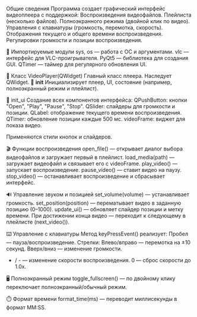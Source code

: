 Общие сведения
Программа создает графический интерфейс видеоплеера с поддержкой:
Воспроизведения видеофайлов.
Плейлиста (несколько файлов).
Полноэкранного режима (двойной клик по видео).
Управления с клавиатуры (громкость, перемотка, скорость).
Отображения текущего и общего времени воспроизведения.
Регулировки громкости и позиции воспроизведения.

📁 Импортируемые модули
sys, os — работа с ОС и аргументами.
vlc — интерфейс для VLC-проигрывателя.
PyQt5 — библиотека для создания GUI.
QTimer — таймер для регулярного обновления UI.

🔧 Класс VideoPlayer(QWidget)
Главный класс плеера. Наследует QWidget.
🔹 __init__
Инициализирует плеер, UI, состояние (например, полноэкранный режим и плейлист).

🔹 init_ui
Создание всех компонентов интерфейса:
QPushButton: кнопки "Open", "Play", "Pause", "Stop".
QSlider: слайдеры для громкости и позиции.
QLabel: отображение текущего времени воспроизведения.
QTimer: обновление позиции каждые 500 мс.
videoFrame: виджет для показа видео.

Применяются стили кнопок и слайдеров.

🎬 Функции воспроизведения
open_file() — открывает диалог выбора видеофайлов и загружает первый в плейлист.
load_media(path) — загружает видеофайл и связывает его с videoFrame.
play_video() — запускает воспроизведение.
pause_video() — ставит видео на паузу.
stop_video() — останавливает воспроизведение и сбрасывает интерфейс.

🔊 Управление звуком и позицией
set_volume(volume) — устанавливает громкость.
set_position(position) — перематывает видео в заданную позицию (0–1000).
update_ui() — обновляет слайдер позиции и метку времени.
При достижении конца видео — переходит к следующему в плейлисте (next_video()).

⌨️ Управление с клавиатуры
Метод keyPressEvent() реализует:
Пробел — пауза/воспроизведение.
Стрелки:
Влево/вправо — перемотка на ±10 секунд.
Вверх/вниз — изменение громкости.
+ / - — изменение скорости воспроизведения.
0 — сброс скорости до 1.0x.

🖥️ Полноэкранный режим
toggle_fullscreen() — по двойному клику переключает полноэкранный/обычный режим.

⏱️ Формат времени
format_time(ms) — переводит миллисекунды в формат MM:SS.
